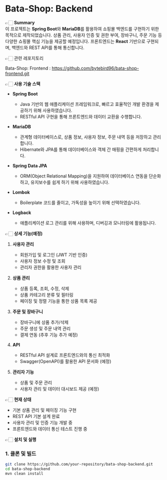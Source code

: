 # Bata-Shop: Backend

👉🏻 **Summary**  
이 프로젝트는 **Spring Boot**와 **MariaDB**를 활용하여 쇼핑몰 백엔드를 구현하기 위한 목적으로 제작되었습니다. 상품 관리, 사용자 인증 및 권한 부여, 장바구니, 주문 기능 등 다양한 쇼핑몰 핵심 기능을 제공할 예정입니다. 프론트엔드는 **React** 기반으로 구현되며, 백엔드와 REST API를 통해 통신합니다.

👉🏻 관련 레포지토리

Bata-Shop: Frontend : https://github.com/bytebird96/bata-shop-frontend.git

👉🏻 **사용 기술 스택**
- **Spring Boot**  
  - Java 기반의 웹 애플리케이션 프레임워크로, 빠르고 효율적인 개발 환경을 제공하기 위해 사용하였습니다.
  - RESTful API 구현을 통해 프론트엔드와 데이터 교환을 수행합니다.
  
- **MariaDB**  
  - 관계형 데이터베이스로, 상품 정보, 사용자 정보, 주문 내역 등을 저장하고 관리합니다.
  - Hibernate와 JPA를 통해 데이터베이스와 객체 간 매핑을 간편하게 처리합니다.

- **Spring Data JPA**  
  - ORM(Object Relational Mapping)을 지원하여 데이터베이스 연동을 단순화하고, 유지보수를 쉽게 하기 위해 사용하였습니다.
  
- **Lombok**  
  - Boilerplate 코드를 줄이고, 가독성을 높이기 위해 선택하였습니다.

- **Logback**  
  - 애플리케이션 로그 관리를 위해 사용하며, 디버깅과 모니터링에 활용됩니다.

👉🏻 **상세 기능(예정)**
1. **사용자 관리**
   - 회원가입 및 로그인 (JWT 기반 인증)
   - 사용자 정보 수정 및 조회
   - 관리자 권한을 활용한 사용자 관리

2. **상품 관리**
   - 상품 등록, 조회, 수정, 삭제
   - 상품 카테고리 분류 및 필터링
   - 페이징 및 정렬 기능을 통한 상품 목록 제공

3. **주문 및 장바구니**
   - 장바구니에 상품 추가/삭제
   - 주문 생성 및 주문 내역 관리
   - 결제 연동 (추후 기능 추가 예정)

4. **API**
   - RESTful API 설계로 프론트엔드와의 통신 최적화
   - Swagger(OpenAPI)를 활용한 API 문서화 (예정)

5. **관리자 기능**
   - 상품 및 주문 관리
   - 사용자 관리 및 데이터 대시보드 제공 (예정)

👉🏻 **현재 상태**
- 기본 상품 관리 및 페이징 기능 구현
- REST API 기본 설계 완료
- 사용자 관리 및 인증 기능 개발 중
- 프론트엔드와 데이터 통신 테스트 진행 중

👉🏻 **설치 및 실행**
### 1. 클론 및 빌드
```bash
git clone https://github.com/your-repository/bata-shop-backend.git
cd bata-shop-backend
mvn clean install
